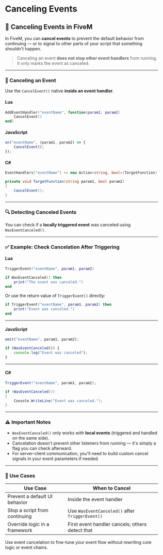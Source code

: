 # Canceling Events

## 🚫 Canceling Events in FiveM

In FiveM, you can **cancel events** to prevent the default behavior from continuing — or to signal to other parts of your script that something shouldn't happen.

> Canceling an event **does not stop other event handlers** from running. It only marks the event as canceled.

***

### 🛑 Canceling an Event

Use the `CancelEvent()` native **inside an event handler**.

#### Lua

```lua
AddEventHandler("eventName", function(param1, param2)
    CancelEvent()
end)
```

#### JavaScript

```js
on("eventName", (param1, param2) => {
    CancelEvent();
});
```

#### C\#

```csharp
EventHandlers["eventName"] += new Action<string, bool>(TargetFunction);

private void TargetFunction(string param1, bool param2)
{
    CancelEvent();
}
```

***

### 🔍 Detecting Canceled Events

You can check if a **locally triggered event** was canceled using `WasEventCanceled()`.

***

### ✅ Example: Check Cancelation After Triggering

#### Lua

```lua
TriggerEvent("eventName", param1, param2)

if WasEventCanceled() then
    print("The event was canceled.")
end
```

Or use the return value of `TriggerEvent()` directly:

```lua
if TriggerEvent("eventName", param1, param2) then
    print("Event was canceled.")
end
```

***

#### JavaScript

```js
emit("eventName", param1, param2);

if (WasEventCanceled()) {
    console.log("Event was canceled");
}
```

***

#### C\#

```csharp
TriggerEvent("eventName", param1, param2);

if (WasEventCanceled())
{
    Console.WriteLine("Event was canceled.");
}
```

***

### ⚠️ Important Notes

* `WasEventCanceled()` only works with **local events** (triggered and handled on the same side).
* Cancelation doesn't prevent other listeners from running — it's simply a flag you can check afterward.
* For server-client communication, you'll need to build custom cancel signals in your event parameters if needed.

***

### 🧠 Use Cases

| Use Case                      | When to Cancel                                  |
| ----------------------------- | ----------------------------------------------- |
| Prevent a default UI behavior | Inside the event handler                        |
| Stop a script from continuing | Use `WasEventCanceled()` after `TriggerEvent()` |
| Override logic in a framework | First event handler cancels; others detect that |

Use event cancelation to fine-tune your event flow without rewriting core logic or event chains.
